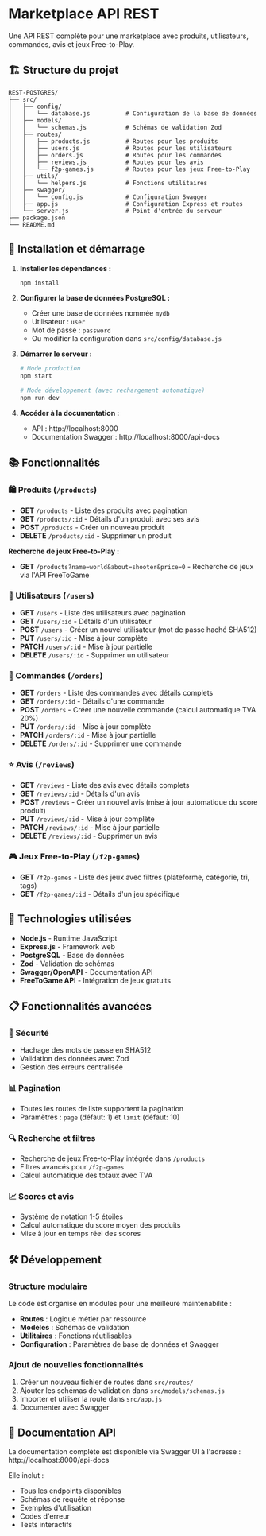# Marketplace API REST

Une API REST complète pour une marketplace avec produits, utilisateurs, commandes, avis et jeux Free-to-Play.

## 🏗️ Structure du projet

```
REST-POSTGRES/
├── src/
│   ├── config/
│   │   └── database.js          # Configuration de la base de données
│   ├── models/
│   │   └── schemas.js           # Schémas de validation Zod
│   ├── routes/
│   │   ├── products.js          # Routes pour les produits
│   │   ├── users.js             # Routes pour les utilisateurs
│   │   ├── orders.js            # Routes pour les commandes
│   │   ├── reviews.js           # Routes pour les avis
│   │   └── f2p-games.js         # Routes pour les jeux Free-to-Play
│   ├── utils/
│   │   └── helpers.js           # Fonctions utilitaires
│   ├── swagger/
│   │   └── config.js            # Configuration Swagger
│   ├── app.js                   # Configuration Express et routes
│   └── server.js                # Point d'entrée du serveur
├── package.json
└── README.md
```

## 🚀 Installation et démarrage

1. **Installer les dépendances :**

   ```bash
   npm install
   ```

2. **Configurer la base de données PostgreSQL :**

   - Créer une base de données nommée `mydb`
   - Utilisateur : `user`
   - Mot de passe : `password`
   - Ou modifier la configuration dans `src/config/database.js`

3. **Démarrer le serveur :**

   ```bash
   # Mode production
   npm start

   # Mode développement (avec rechargement automatique)
   npm run dev
   ```

4. **Accéder à la documentation :**
   - API : http://localhost:8000
   - Documentation Swagger : http://localhost:8000/api-docs

## 📚 Fonctionnalités

### 🛍️ Produits (`/products`)

- **GET** `/products` - Liste des produits avec pagination
- **GET** `/products/:id` - Détails d'un produit avec ses avis
- **POST** `/products` - Créer un nouveau produit
- **DELETE** `/products/:id` - Supprimer un produit

**Recherche de jeux Free-to-Play :**

- **GET** `/products?name=world&about=shooter&price=0` - Recherche de jeux via l'API FreeToGame

### 👥 Utilisateurs (`/users`)

- **GET** `/users` - Liste des utilisateurs avec pagination
- **GET** `/users/:id` - Détails d'un utilisateur
- **POST** `/users` - Créer un nouvel utilisateur (mot de passe haché SHA512)
- **PUT** `/users/:id` - Mise à jour complète
- **PATCH** `/users/:id` - Mise à jour partielle
- **DELETE** `/users/:id` - Supprimer un utilisateur

### 🛒 Commandes (`/orders`)

- **GET** `/orders` - Liste des commandes avec détails complets
- **GET** `/orders/:id` - Détails d'une commande
- **POST** `/orders` - Créer une nouvelle commande (calcul automatique TVA 20%)
- **PUT** `/orders/:id` - Mise à jour complète
- **PATCH** `/orders/:id` - Mise à jour partielle
- **DELETE** `/orders/:id` - Supprimer une commande

### ⭐ Avis (`/reviews`)

- **GET** `/reviews` - Liste des avis avec détails complets
- **GET** `/reviews/:id` - Détails d'un avis
- **POST** `/reviews` - Créer un nouvel avis (mise à jour automatique du score produit)
- **PUT** `/reviews/:id` - Mise à jour complète
- **PATCH** `/reviews/:id` - Mise à jour partielle
- **DELETE** `/reviews/:id` - Supprimer un avis

### 🎮 Jeux Free-to-Play (`/f2p-games`)

- **GET** `/f2p-games` - Liste des jeux avec filtres (plateforme, catégorie, tri, tags)
- **GET** `/f2p-games/:id` - Détails d'un jeu spécifique

## 🔧 Technologies utilisées

- **Node.js** - Runtime JavaScript
- **Express.js** - Framework web
- **PostgreSQL** - Base de données
- **Zod** - Validation de schémas
- **Swagger/OpenAPI** - Documentation API
- **FreeToGame API** - Intégration de jeux gratuits

## 📋 Fonctionnalités avancées

### 🔐 Sécurité

- Hachage des mots de passe en SHA512
- Validation des données avec Zod
- Gestion des erreurs centralisée

### 📊 Pagination

- Toutes les routes de liste supportent la pagination
- Paramètres : `page` (défaut: 1) et `limit` (défaut: 10)

### 🔍 Recherche et filtres

- Recherche de jeux Free-to-Play intégrée dans `/products`
- Filtres avancés pour `/f2p-games`
- Calcul automatique des totaux avec TVA

### 📈 Scores et avis

- Système de notation 1-5 étoiles
- Calcul automatique du score moyen des produits
- Mise à jour en temps réel des scores

## 🛠️ Développement

### Structure modulaire

Le code est organisé en modules pour une meilleure maintenabilité :

- **Routes** : Logique métier par ressource
- **Modèles** : Schémas de validation
- **Utilitaires** : Fonctions réutilisables
- **Configuration** : Paramètres de base de données et Swagger

### Ajout de nouvelles fonctionnalités

1. Créer un nouveau fichier de routes dans `src/routes/`
2. Ajouter les schémas de validation dans `src/models/schemas.js`
3. Importer et utiliser la route dans `src/app.js`
4. Documenter avec Swagger

## 📖 Documentation API

La documentation complète est disponible via Swagger UI à l'adresse :
http://localhost:8000/api-docs

Elle inclut :

- Tous les endpoints disponibles
- Schémas de requête et réponse
- Exemples d'utilisation
- Codes d'erreur
- Tests interactifs
